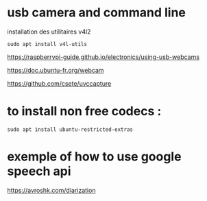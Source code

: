 # usb camera and command line
installation des utilitaires v4l2
```
sudo apt install v4l-utils
```
https://raspberrypi-guide.github.io/electronics/using-usb-webcams

https://doc.ubuntu-fr.org/webcam

https://github.com/csete/uvccapture

# to install non free codecs :
```
sudo apt install ubuntu-restricted-extras
```
# exemple of how to use google speech api

https://avroshk.com/diarization
